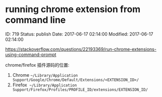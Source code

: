 # running chrome extension from command line


ID: 719
Status: publish
Date: 2017-06-17 02:14:00
Modified: 2017-06-17 02:14:00


https://stackoverflow.com/questions/22193369/run-chrome-extensions-using-command-prompt

chrome/firefox 插件源码的位置:

1. Chrome `~/Library/Application Support/Google/Chrome/Default/Extensions/<EXTENSION_ID>/`
2. Firefox  `~/Library/Application Support/Firefox/Profiles/PROFILE_ID/extensions/EXTENSION_ID/`